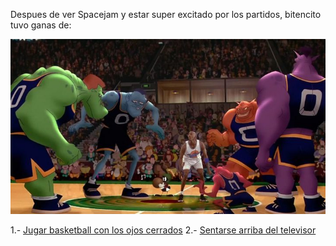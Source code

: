 [//]: # (Por: Andrew Rivera )
[//]: # (agregar la historia, para ir a: )
[//]: # (jugar-basketball-con-los-ojos-cerrados.md)
[//]: # (sentarse-arriba-del-televisor.md)
[//]: # (alguno otro de tu preferencia)

Despues de ver Spacejam y estar super excitado por los partidos, bitencito tuvo ganas de:

![](spacejam.jpg)

1.- [Jugar basketball con los ojos cerrados](jugar-basketball-con-los-ojos-cerrados.md)
2.- [Sentarse arriba del televisor](sentarse-arriba-del-televisor.md)
